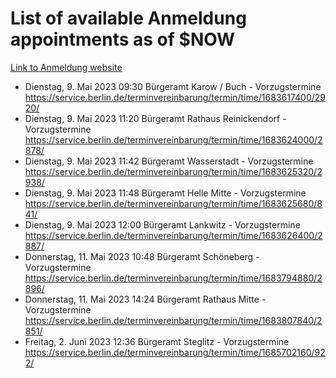 # List of available Anmeldung appointments as of $NOW
[Link to Anmeldung website](https://service.berlin.de/terminvereinbarung/termin/tag.php?termin=1&anliegen[]=120686&dienstleisterlist=122210,122217,327316,122219,327312,122227,327314,122231,327346,122243,327348,122254,122252,329742,122260,329745,122262,329748,122271,327278,122273,327274,122277,327276,330436,122280,327294,122282,327290,122284,327292,122291,327270,122285,327266,122286,327264,122296,327268,150230,329760,122297,327286,122294,327284,122312,329763,122314,329775,122304,327330,122311,327334,122309,327332,317869,122281,327352,122279,329772,122283,122276,327324,122274,327326,122267,329766,122246,327318,122251,327320,122257,327322,122208,327298,122226,327300&herkunft=http%3A%2F%2Fservice.berlin.de%2Fdienstleistung%2F120686%2F)
- Dienstag, 9. Mai 2023 09:30 Bürgeramt Karow / Buch - Vorzugstermine https://service.berlin.de/terminvereinbarung/termin/time/1683617400/2920/
- Dienstag, 9. Mai 2023 11:20 Bürgeramt Rathaus Reinickendorf - Vorzugstermine https://service.berlin.de/terminvereinbarung/termin/time/1683624000/2878/
- Dienstag, 9. Mai 2023 11:42 Bürgeramt Wasserstadt - Vorzugstermine https://service.berlin.de/terminvereinbarung/termin/time/1683625320/2938/
- Dienstag, 9. Mai 2023 11:48 Bürgeramt Helle Mitte - Vorzugstermine https://service.berlin.de/terminvereinbarung/termin/time/1683625680/841/
- Dienstag, 9. Mai 2023 12:00 Bürgeramt Lankwitz - Vorzugstermine https://service.berlin.de/terminvereinbarung/termin/time/1683626400/2887/
- Donnerstag, 11. Mai 2023 10:48 Bürgeramt Schöneberg - Vorzugstermine https://service.berlin.de/terminvereinbarung/termin/time/1683794880/2896/
- Donnerstag, 11. Mai 2023 14:24 Bürgeramt Rathaus Mitte - Vorzugstermine https://service.berlin.de/terminvereinbarung/termin/time/1683807840/2851/
- Freitag, 2. Juni 2023 12:36 Bürgeramt Steglitz - Vorzugstermine https://service.berlin.de/terminvereinbarung/termin/time/1685702160/922/
